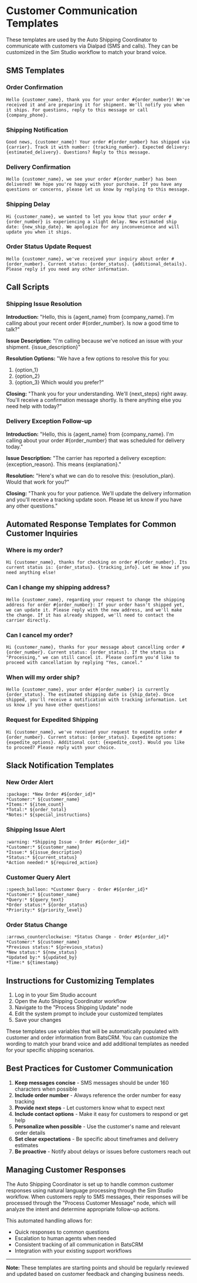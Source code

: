 # Customer Communication Templates

These templates are used by the Auto Shipping Coordinator to communicate with customers via Dialpad (SMS and calls). They can be customized in the Sim Studio workflow to match your brand voice.

## SMS Templates

### Order Confirmation

```
Hello {customer_name}, thank you for your order #{order_number}! We've received it and are preparing it for shipment. We'll notify you when it ships. For questions, reply to this message or call {company_phone}.
```

### Shipping Notification

```
Good news, {customer_name}! Your order #{order_number} has shipped via {carrier}. Track it with number: {tracking_number}. Expected delivery: {estimated_delivery}. Questions? Reply to this message.
```

### Delivery Confirmation

```
Hello {customer_name}, we see your order #{order_number} has been delivered! We hope you're happy with your purchase. If you have any questions or concerns, please let us know by replying to this message.
```

### Shipping Delay

```
Hi {customer_name}, we wanted to let you know that your order #{order_number} is experiencing a slight delay. New estimated ship date: {new_ship_date}. We apologize for any inconvenience and will update you when it ships.
```

### Order Status Update Request

```
Hello {customer_name}, we've received your inquiry about order #{order_number}. Current status: {order_status}. {additional_details}. Please reply if you need any other information.
```

## Call Scripts

### Shipping Issue Resolution

**Introduction:**
"Hello, this is {agent_name} from {company_name}. I'm calling about your recent order #{order_number}. Is now a good time to talk?"

**Issue Description:**
"I'm calling because we've noticed an issue with your shipment. {issue_description}"

**Resolution Options:**
"We have a few options to resolve this for you:
1. {option_1}
2. {option_2}
3. {option_3}
Which would you prefer?"

**Closing:**
"Thank you for your understanding. We'll {next_steps} right away. You'll receive a confirmation message shortly. Is there anything else you need help with today?"

### Delivery Exception Follow-up

**Introduction:**
"Hello, this is {agent_name} from {company_name}. I'm calling about your order #{order_number} that was scheduled for delivery today."

**Issue Description:**
"The carrier has reported a delivery exception: {exception_reason}. This means {explanation}."

**Resolution:**
"Here's what we can do to resolve this: {resolution_plan}. Would that work for you?"

**Closing:**
"Thank you for your patience. We'll update the delivery information and you'll receive a tracking update soon. Please let us know if you have any other questions."

## Automated Response Templates for Common Customer Inquiries

### Where is my order?

```
Hi {customer_name}, thanks for checking on order #{order_number}. Its current status is: {order_status}. {tracking_info}. Let me know if you need anything else!
```

### Can I change my shipping address?

```
Hello {customer_name}, regarding your request to change the shipping address for order #{order_number}: If your order hasn't shipped yet, we can update it. Please reply with the new address, and we'll make the change. If it has already shipped, we'll need to contact the carrier directly.
```

### Can I cancel my order?

```
Hi {customer_name}, thanks for your message about cancelling order #{order_number}. Current status: {order_status}. If the status is "Processing," we can still cancel it. Please confirm you'd like to proceed with cancellation by replying "Yes, cancel."
```

### When will my order ship?

```
Hello {customer_name}, your order #{order_number} is currently {order_status}. The estimated shipping date is {ship_date}. Once shipped, you'll receive a notification with tracking information. Let us know if you have other questions!
```

### Request for Expedited Shipping

```
Hi {customer_name}, we've received your request to expedite order #{order_number}. Current status: {order_status}. Expedite options: {expedite_options}. Additional cost: {expedite_cost}. Would you like to proceed? Please reply with your choice.
```

## Slack Notification Templates

### New Order Alert

```
:package: *New Order #${order_id}*
*Customer:* ${customer_name}
*Items:* ${item_count}
*Total:* ${order_total}
*Notes:* ${special_instructions}
```

### Shipping Issue Alert

```
:warning: *Shipping Issue - Order #${order_id}*
*Customer:* ${customer_name}
*Issue:* ${issue_description}
*Status:* ${current_status}
*Action needed:* ${required_action}
```

### Customer Query Alert

```
:speech_balloon: *Customer Query - Order #${order_id}*
*Customer:* ${customer_name}
*Query:* ${query_text}
*Order status:* ${order_status}
*Priority:* ${priority_level}
```

### Order Status Change

```
:arrows_counterclockwise: *Status Change - Order #${order_id}*
*Customer:* ${customer_name}
*Previous status:* ${previous_status}
*New status:* ${new_status}
*Updated by:* ${updated_by}
*Time:* ${timestamp}
```

## Instructions for Customizing Templates

1. Log in to your Sim Studio account
2. Open the Auto Shipping Coordinator workflow
3. Navigate to the "Process Shipping Update" node
4. Edit the system prompt to include your customized templates
5. Save your changes

These templates use variables that will be automatically populated with customer and order information from BatsCRM. You can customize the wording to match your brand voice and add additional templates as needed for your specific shipping scenarios.

## Best Practices for Customer Communication

1. **Keep messages concise** - SMS messages should be under 160 characters when possible
2. **Include order number** - Always reference the order number for easy tracking
3. **Provide next steps** - Let customers know what to expect next
4. **Include contact options** - Make it easy for customers to respond or get help
5. **Personalize when possible** - Use the customer's name and relevant order details
6. **Set clear expectations** - Be specific about timeframes and delivery estimates
7. **Be proactive** - Notify about delays or issues before customers reach out

## Managing Customer Responses

The Auto Shipping Coordinator is set up to handle common customer responses using natural language processing through the Sim Studio workflow. When customers reply to SMS messages, their responses will be processed through the "Process Customer Message" node, which will analyze the intent and determine appropriate follow-up actions.

This automated handling allows for:
- Quick responses to common questions
- Escalation to human agents when needed
- Consistent tracking of all communication in BatsCRM
- Integration with your existing support workflows

---

**Note:** These templates are starting points and should be regularly reviewed and updated based on customer feedback and changing business needs.
